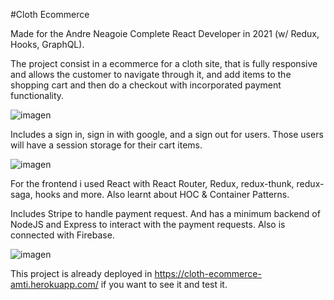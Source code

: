 #Cloth Ecommerce

Made for the Andre Neagoie Complete React Developer in 2021 (w/ Redux, Hooks, GraphQL). 

The project consist in a ecommerce for a cloth site, that is fully responsive and allows the customer to navigate through it, and add items to the shopping cart and then do a checkout with incorporated payment functionality.

![imagen](https://user-images.githubusercontent.com/62758298/129217686-fc4b0ec4-5474-4d4d-b212-76d07c44be5a.png)

Includes a sign in, sign in with google, and a sign out for users. Those users will have a session storage for their cart items.

![imagen](https://user-images.githubusercontent.com/62758298/129217741-bf58f4cf-b23c-40d5-80fe-5b59de13dc06.png)

For the frontend i used React with React Router, Redux, redux-thunk, redux-saga, hooks and more. Also learnt about HOC & Container Patterns.

Includes Stripe to handle payment request. And has a minimum backend of NodeJS and Express to interact with the payment requests. Also is connected with Firebase.

![imagen](https://user-images.githubusercontent.com/62758298/129217847-38ed5371-e0d7-4783-84bc-e346a7a46d88.png)

This project is already deployed in https://cloth-ecommerce-amti.herokuapp.com/ if you want to see it and test it.
